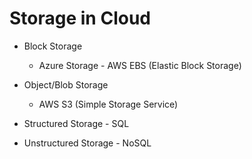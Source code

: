 # Storage in Cloud

- Block Storage
  - Azure Storage - AWS EBS (Elastic Block Storage)

- Object/Blob Storage
  - AWS S3 (Simple Storage Service)

- Structured Storage - SQL

- Unstructured Storage - NoSQL
